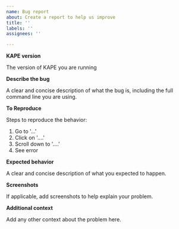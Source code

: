 ```yaml
---
name: Bug report
about: Create a report to help us improve
title: ''
labels: ''
assignees: ''

---
```


**KAPE version**

The version of KAPE you are running

**Describe the bug**

A clear and concise description of what the bug is, including the full command line you are using.

**To Reproduce**

Steps to reproduce the behavior:
1. Go to '...'
2. Click on '....'
3. Scroll down to '....'
4. See error

**Expected behavior**

A clear and concise description of what you expected to happen.

**Screenshots**

If applicable, add screenshots to help explain your problem.

**Additional context**

Add any other context about the problem here.
